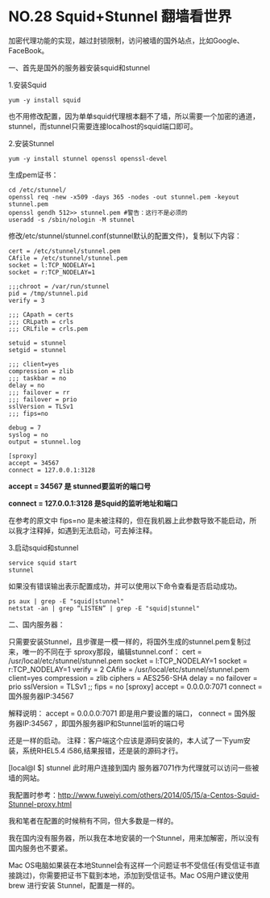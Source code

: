 # NO.28 Squid+Stunnel 翻墙看世界
加密代理功能的实现，越过封锁限制，访问被墙的国外站点，比如Google、FaceBook。


一、首先是国外的服务器安装squid和stunnel

1.安装Squid

```yum -y install squid```

也不用修改配置，因为单单squid代理根本翻不了墙，所以需要一个加密的通道，stunnel，而stunnel只需要连接localhost的squid端口即可。


2.安装Stunnel

```yum -y install stunnel openssl openssl-devel```

生成pem证书：

```
cd /etc/stunnel/
openssl req -new -x509 -days 365 -nodes -out stunnel.pem -keyout stunnel.pem
openssl gendh 512>> stunnel.pem #警告：这行不是必须的
useradd -s /sbin/nologin -M stunnel
```

修改/etc/stunnel/stunnel.conf(stunnel默认的配置文件)，复制以下内容：

```
cert = /etc/stunnel/stunnel.pem
CAfile = /etc/stunnel/stunnel.pem
socket = l:TCP_NODELAY=1
socket = r:TCP_NODELAY=1

;;;chroot = /var/run/stunnel
pid = /tmp/stunnel.pid
verify = 3

;;; CApath = certs
;;; CRLpath = crls
;;; CRLfile = crls.pem

setuid = stunnel
setgid = stunnel

;;; client=yes
compression = zlib
;;; taskbar = no
delay = no
;;; failover = rr
;;; failover = prio
sslVersion = TLSv1
;;; fips=no

debug = 7
syslog = no
output = stunnel.log

[sproxy]
accept = 34567
connect = 127.0.0.1:3128
```

**accept = 34567 是 stunned要监听的端口号**

**connect = 127.0.0.1:3128 是Squid的监听地址和端口**

在参考的原文中 fips=no 是未被注释的，但在我机器上此参数导致不能启动，所以我才注释掉，如遇到无法启动，可去掉注释。

3.启动squid和stunnel
```
service squid start
stunnel
```

如果没有错误输出表示配置成功，并可以使用以下命令查看是否启动成功。
```
ps aux | grep -E "squid|stunnel"
netstat -an | grep “LISTEN” | grep -E "squid|stunnel"
```


二、国内服务器：

只需要安装Stunnel，且步骤是一模一样的，将国外生成的stunnel.pem复制过来，唯一的不同在于 sproxy那段，编辑stunnel.conf：
cert = /usr/local/etc/stunnel/stunnel.pem
socket = l:TCP_NODELAY=1
socket = r:TCP_NODELAY=1
verify = 2
CAfile = /usr/local/etc/stunnel/stunnel.pem
client=yes
compression = zlib
ciphers = AES256-SHA
delay = no
failover = prio
sslVersion = TLSv1
;; fips = no
[sproxy]
accept  = 0.0.0.0:7071
connect = 国外服务器IP:34567

解释说明：
accept = 0.0.0.0:7071 即是用户要设置的端口，
connect = 国外服务器IP:34567 ，即国外服务器IP和Stunnel监听的端口号

还是一样的启动。
注释：客户端这个应该是源码安装的，本人试了一下yum安装，系统RHEL5.4 i586,结果报错，还是装的源码才行。

[local@l $] stunnel
此时用户连接到国内 服务器7071作为代理就可以访问一些被墙的网站。

我配置时参考：http://www.fuweiyi.com/others/2014/05/15/a-Centos-Squid-Stunnel-proxy.html

我和笔者在配置的时候稍有不同，但大多数是一样的。

我在国内没有服务器，所以我在本地安装的一个Stunnel，用来加解密，所以没有国内服务也不要紧。

Mac OS电脑如果装在本地Stunnel会有这样一个问题证书不受信任(有受信证书直接跳过)，你需要把证书下载到本地，添加到受信证书。Mac OS用户建议使用 brew 进行安装 Stunnel，配置是一样的。



